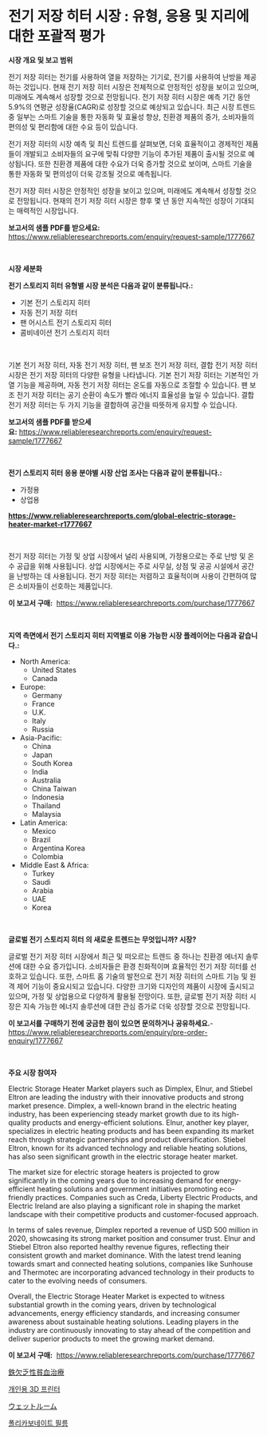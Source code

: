 <p><h1>전기 저장 히터 시장 : 유형, 응용 및 지리에 대한 포괄적 평가</h1></p><p><strong>시장 개요 및 보고 범위</strong></p>
<p><p>전기 저장 히터는 전기를 사용하여 열을 저장하는 기기로, 전기를 사용하여 난방을 제공하는 것입니다. 현재 전기 저장 히터 시장은 전체적으로 안정적인 성장을 보이고 있으며, 미래에도 계속해서 성장할 것으로 전망됩니다. 전기 저장 히터 시장은 예측 기간 동안 5.9%의 연평균 성장율(CAGR)로 성장할 것으로 예상되고 있습니다. 최근 시장 트렌드 중 일부는 스마트 기술을 통한 자동화 및 효율성 향상, 친환경 제품의 증가, 소비자들의 편의성 및 편리함에 대한 수요 등이 있습니다.</p><p>전기 저장 히터의 시장 예측 및 최신 트렌드를 살펴보면, 더욱 효율적이고 경제적인 제품들이 개발되고 소비자들의 요구에 맞춰 다양한 기능이 추가된 제품이 출시될 것으로 예상됩니다. 또한 친환경 제품에 대한 수요가 더욱 증가할 것으로 보이며, 스마트 기술을 통한 자동화 및 편의성이 더욱 강조될 것으로 예측됩니다.</p><p>전기 저장 히터 시장은 안정적인 성장을 보이고 있으며, 미래에도 계속해서 성장할 것으로 전망됩니다. 현재의 전기 저장 히터 시장은 향후 몇 년 동안 지속적인 성장이 기대되는 매력적인 시장입니다.</p></p>
<p><strong>보고서의 샘플 PDF를 받으세요:</strong> <a href="https://www.reliableresearchreports.com/enquiry/request-sample/1777667">https://www.reliableresearchreports.com/enquiry/request-sample/1777667</a></p>
<p>&nbsp;</p>
<p><strong>시장 세분화</strong></p>
<p><strong>전기 스토리지 히터 유형별 시장 분석은 다음과 같이 분류됩니다.:</strong></p>
<p><ul><li>기본 전기 스토리지 히터</li><li>자동 전기 저장 히터</li><li>팬 어시스트 전기 스토리지 히터</li><li>콤비네이션 전기 스토리지 히터</li></ul></p>
<p>&nbsp;</p>
<p><p>기본 전기 저장 히터, 자동 전기 저장 히터, 팬 보조 전기 저장 히터, 결합 전기 저장 히터 시장은 전기 저장 히터의 다양한 유형을 나타냅니다. 기본 전기 저장 히터는 기본적인 가열 기능을 제공하며, 자동 전기 저장 히터는 온도를 자동으로 조절할 수 있습니다. 팬 보조 전기 저장 히터는 공기 순환이 속도가 빨라 에너지 효율성을 높일 수 있습니다. 결합 전기 저장 히터는 두 가지 기능을 결합하여 공간을 따뜻하게 유지할 수 있습니다.</p></p>
<p><strong>보고서의 샘플 PDF를 받으세요:</strong>&nbsp;<a href="https://www.reliableresearchreports.com/enquiry/request-sample/1777667">https://www.reliableresearchreports.com/enquiry/request-sample/1777667</a></p>
<p>&nbsp;</p>
<p><strong> 전기 스토리지 히터 응용 분야별 시장 산업 조사는 다음과 같이 분류됩니다.:</strong></p>
<p><ul><li>가정용</li><li>상업용</li></ul></p>
<p><strong><a href="https://www.reliableresearchreports.com/global-electric-storage-heater-market-r1777667">https://www.reliableresearchreports.com/global-electric-storage-heater-market-r1777667</a></strong></p>
<p>&nbsp;</p>
<p><p>전기 저장 히터는 가정 및 상업 시장에서 널리 사용되며, 가정용으로는 주로 난방 및 온수 공급을 위해 사용됩니다. 상업 시장에서는 주로 사무실, 상점 및 공공 시설에서 공간을 난방하는 데 사용됩니다. 전기 저장 히터는 저렴하고 효율적이며 사용이 간편하여 많은 소비자들이 선호하는 제품입니다.</p></p>
<p><strong>이 보고서 구매:</strong>&nbsp; <a href="https://www.reliableresearchreports.com/purchase/1777667">https://www.reliableresearchreports.com/purchase/1777667</a></p>
<p>&nbsp;</p>
<p><strong>지역 측면에서 전기 스토리지 히터 지역별로 이용 가능한 시장 플레이어는 다음과 같습니다.:</strong></p>
<p><ul>
    <li>
        North America:
        <ul>
            <li>United States</li>
            <li>Canada</li>
        </ul>
    </li>
    <li>
        Europe:
        <ul>
            <li>Germany</li>
            <li>France</li>
            <li>U.K.</li>
            <li>Italy</li>
            <li>Russia</li>
        </ul>
    </li>
    <li>
        Asia-Pacific:
        <ul>
            <li>China</li>
            <li>Japan</li>
            <li>South Korea</li>
            <li>India</li>
            <li>Australia</li>
            <li>China Taiwan</li>
            <li>Indonesia</li>
            <li>Thailand</li>
            <li>Malaysia</li>
        </ul>
    </li>
    <li>
        Latin America:
        <ul>
            <li>Mexico</li>
            <li>Brazil</li>
            <li>Argentina Korea</li>
            <li>Colombia</li>
        </ul>
    </li>
    <li>
        Middle East & Africa:
        <ul>
            <li>Turkey</li>
            <li>Saudi</li>
            <li>Arabia</li>
            <li>UAE</li>
            <li>Korea</li>
        </ul>
    </li>
    </ul></p>
<p>&nbsp;</p>
<p><strong>글로벌 전기 스토리지 히터 의 새로운 트렌드는 무엇입니까? 시장?</strong></p>
<p><p>글로벌 전기 저장 히터 시장에서 최근 및 떠오르는 트렌드 중 하나는 친환경 에너지 솔루션에 대한 수요 증가입니다. 소비자들은 환경 친화적이며 효율적인 전기 저장 히터를 선호하고 있습니다. 또한, 스마트 홈 기술의 발전으로 전기 저장 히터의 스마트 기능 및 원격 제어 기능이 중요시되고 있습니다. 다양한 크기와 디자인의 제품이 시장에 출시되고 있으며, 가정 및 상업용으로 다양하게 활용될 전망이다. 또한, 글로벌 전기 저장 히터 시장은 지속 가능한 에너지 솔루션에 대한 관심 증가로 더욱 성장할 것으로 전망됩니다.</p></p>
<p><strong>이 보고서를 구매하기 전에 궁금한 점이 있으면 문의하거나 공유하세요.</strong>- <a href="https://www.reliableresearchreports.com/enquiry/pre-order-enquiry/1777667">https://www.reliableresearchreports.com/enquiry/pre-order-enquiry/1777667</a></p>
<p>&nbsp;</p>
<p><strong>주요 시장 참여자</strong></p>
<p><p>Electric Storage Heater Market players such as Dimplex, Elnur, and Stiebel Eltron are leading the industry with their innovative products and strong market presence. Dimplex, a well-known brand in the electric heating industry, has been experiencing steady market growth due to its high-quality products and energy-efficient solutions. Elnur, another key player, specializes in electric heating products and has been expanding its market reach through strategic partnerships and product diversification. Stiebel Eltron, known for its advanced technology and reliable heating solutions, has also seen significant growth in the electric storage heater market.</p><p>The market size for electric storage heaters is projected to grow significantly in the coming years due to increasing demand for energy-efficient heating solutions and government initiatives promoting eco-friendly practices. Companies such as Creda, Liberty Electric Products, and Electric Ireland are also playing a significant role in shaping the market landscape with their competitive products and customer-focused approach.</p><p>In terms of sales revenue, Dimplex reported a revenue of USD 500 million in 2020, showcasing its strong market position and consumer trust. Elnur and Stiebel Eltron also reported healthy revenue figures, reflecting their consistent growth and market dominance. With the latest trend leaning towards smart and connected heating solutions, companies like Sunhouse and Thermotec are incorporating advanced technology in their products to cater to the evolving needs of consumers.</p><p>Overall, the Electric Storage Heater Market is expected to witness substantial growth in the coming years, driven by technological advancements, energy efficiency standards, and increasing consumer awareness about sustainable heating solutions. Leading players in the industry are continuously innovating to stay ahead of the competition and deliver superior products to meet the growing market demand.</p></p>
<p><strong>이 보고서 구매:</strong>&nbsp;&nbsp;<a href="https://www.reliableresearchreports.com/purchase/1777667">https://www.reliableresearchreports.com/purchase/1777667</a></p>
<p><p><a href="https://medium.com/@stevencornish04/%E9%89%84%E6%AC%A0%E4%B9%8F%E6%80%A7%E8%B2%A7%E8%A1%80%E6%B2%BB%E7%99%82%E5%B8%82%E5%A0%B4%E3%81%AE%E8%A6%8F%E6%A8%A1-cagr-%E5%8B%95%E5%90%91204-2030-0950b374f28c">鉄欠乏性貧血治療</a></p><p><a href="https://medium.com/@goonfghyt6587/%EA%B0%9C%EC%9D%B8%EC%9A%A9-3d-%ED%94%84%EB%A6%B0%ED%84%B0-%EC%8B%9C%EC%9E%A5-%EB%B6%84%EC%84%9D-%EA%B8%80%EB%A1%9C%EB%B2%8C-%EC%82%B0%EC%97%85-%EC%A0%84%EB%A7%9D-%EB%B0%8F-%EC%98%88%EC%B8%A1-2024%EB%85%84%EB%B6%80%ED%84%B0-2031%EB%85%84%EA%B9%8C%EC%A7%80-47b9feed24b4">개인용 3D 프린터</a></p><p><a href="https://medium.com/@reyeshowell66/%E3%82%A6%E3%82%A7%E3%83%83%E3%83%88%E3%83%AB%E3%83%BC%E3%83%A0%E5%B8%82%E5%A0%B4%E3%81%AE%E8%A6%8F%E6%A8%A1-cagr-%E3%83%88%E3%83%AC%E3%83%B3%E3%83%892024-2030-68a0f8f2d06a">ウェットルーム</a></p><p><a href="https://medium.com/@kathyorton6556/%ED%8F%B4%EB%A6%AC%EC%B9%B4%EB%B3%B4%EB%84%A4%EC%9D%B4%ED%8A%B8-%ED%95%84%EB%A6%84-%EC%8B%9C%EC%9E%A5-%EC%A1%B0%EC%82%AC-%EB%B3%B4%EA%B3%A0%EC%84%9C-%EA%B7%B8-%EC%97%AD%EC%82%AC-%EB%B0%8F-2024%EB%85%84%EB%B6%80%ED%84%B0-2031%EB%85%84%EA%B9%8C%EC%A7%80%EC%9D%98-%EC%98%88%EC%B8%A1-ad5585e29a82">폴리카보네이트 필름</a></p></p>
